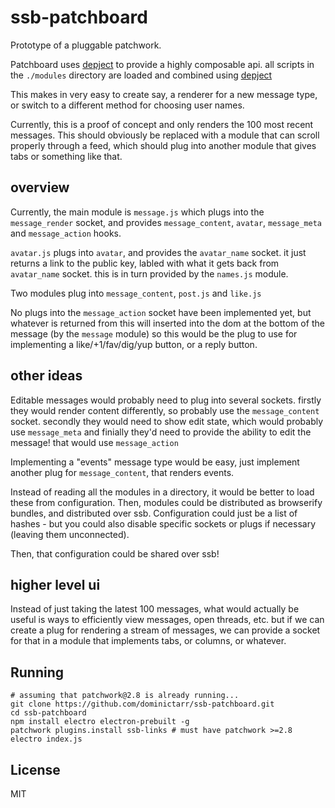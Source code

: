 # ssb-patchboard

Prototype of a pluggable patchwork.

Patchboard uses [depject](https://npm.im/depject) to provide
a highly composable api. all scripts in the `./modules` directory
are loaded and combined using [depject](https://npm.im/depject)

This makes in very easy to create say, a renderer for a new message type,
or switch to a different method for choosing user names.

Currently, this is a proof of concept and only renders the 100 most recent
messages. This should obviously be replaced with a module that can
scroll properly through a feed, which should plug into another module
that gives tabs or something like that.


## overview

Currently, the main module is `message.js` which plugs into
the `message_render` socket, and provides `message_content`, `avatar`,
`message_meta` and `message_action` hooks.

`avatar.js` plugs into `avatar`, and provides the `avatar_name` socket.
it just returns a link to the public key, labled with what it gets back
from `avatar_name` socket. this is in turn provided by the `names.js` module.

Two modules plug into `message_content`, `post.js` and `like.js`

No plugs into the `message_action` socket have been implemented yet,
but whatever is returned from this will inserted into the dom at the bottom
of the message (by the `message` module) so this would be the plug to
use for implementing a like/+1/fav/dig/yup button, or a reply button.

## other ideas

Editable messages would probably need to plug into several sockets.
firstly they would render content differently, so probably use the `message_content` socket.
secondly they would need to show edit state, which would probably use `message_meta`
and finially they'd need to provide the ability to edit the message!
that would use `message_action`

Implementing a "events" message type would be easy, just implement another
plug for `message_content`, that renders events.

Instead of reading all the modules in a directory, it would be better
to load these from configuration. Then, modules could be distributed
as browserify bundles, and distributed over ssb. Configuration
could just be a list of hashes - but you could also disable specific
sockets or plugs if necessary (leaving them unconnected).

Then, that configuration could be shared over ssb!

## higher level ui

Instead of just taking the latest 100 messages, what would actually be useful
is ways to efficiently view messages, open threads, etc.
but if we can create a plug for rendering a stream of messages,
we can provide a socket for that in a module that implements tabs, or
columns, or whatever.

## Running

```
# assuming that patchwork@2.8 is already running...
git clone https://github.com/dominictarr/ssb-patchboard.git
cd ssb-patchboard
npm install electro electron-prebuilt -g
patchwork plugins.install ssb-links # must have patchwork >=2.8
electro index.js
```


## License

MIT
